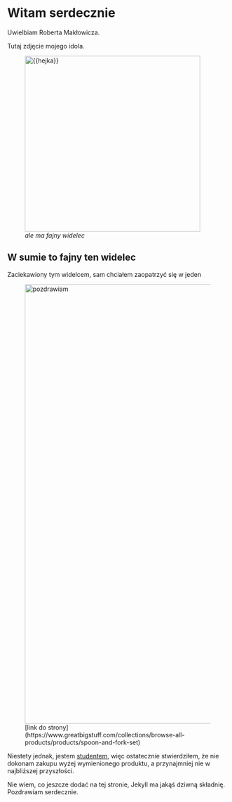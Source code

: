 # Witam serdecznie

Uwielbiam Roberta Makłowicza.

Tutaj zdjęcie mojego idola.

<figure class="image">
  <img src="https://bi.im-g.pl/im/f6/66/19/z26636022V,Robert-Maklowicz.jpg" width="400" alt="{{hejka}}">
  <figcaption><i>ale ma fajny widelec</i></figcaption>
</figure>


## W sumie to fajny ten widelec

Zaciekawiony tym widelcem, sam chciałem zaopatrzyć się w jeden

<figure class="image">
  <img src="https://i.imgur.com/EkOv6v9.png" width="1000" alt="pozdrawiam">
  <figcaption>[link do strony](https://www.greatbigstuff.com/collections/browse-all-products/products/spoon-and-fork-set)</figcaption>
</figure>

Niestety jednak, jestem [studentem](https://pl.wikipedia.org/wiki/Bieda), więc ostatecznie stwierdziłem, że nie dokonam zakupu wyżej wymienionego produktu, a przynajmniej nie w najbliższej przyszłości.

Nie wiem, co jeszcze dodać na tej stronie, Jekyll ma jakąś dziwną składnię. Pozdrawiam serdecznie.
